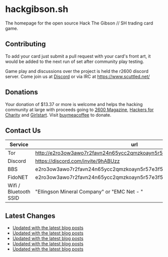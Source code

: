 # hackgibson.sh
The homepage for the open source Hack The Gibson // SH trading card game.


## Contributing

To add your card just submit a pull request with your card's front art, it would be added to the next run of set after community play testing.

Game play and discussions over the project is held the r2600 discord server. Come join us at [Discord](https://discord.com/invite/9hABUzz) or via IRC at https://www.scuttled.net/


## Donations

Your donation of $13.37 or more is welcome and helps the hacking community at large with proceeds going to [2600 Magazine](https://2600.com/), [Hackers for Charity](https://hackersforcharity.org) and [Girlstart](https://girlstart.org).  Visit [buymeacoffee](https://www.buymeacoffee.com/hackgibson.sh) to donate.


## Contact Us

Service | url
-|-
Tor | http://e2ro3ow3awo7r2favn24n65ycc2qmzkoayn5r57e3f56nvjwdcgg32ad.onion
Discord | https://discord.com/invite/9hABUzz
BBS | e2ro3ow3awo7r2favn24n65ycc2qmzkoayn5r57e3f56nvjwdcgg32ad.onion:23
FidoNET | e2ro3ow3awo7r2favn24n65ycc2qmzkoayn5r57e3f56nvjwdcgg32ad.onion:24554
Wifi / Bluetooth SSID | "Ellingson Mineral Company" or "EMC Net - <fidonet address>"

## Latest Changes
<!-- BLOG-POST-LIST:START -->
- [Updated with the latest blog posts](https://github.com/DFW2600/hackgibson.sh/commit/345ec5cae241d91593e2de14eef57e2a55abb40b)
- [Updated with the latest blog posts](https://github.com/DFW2600/hackgibson.sh/commit/8f3998ac83d724cfdedde0a0230a3bc8b8cfcd2b)
- [Updated with the latest blog posts](https://github.com/DFW2600/hackgibson.sh/commit/a1bc25a2ad5c4484231b8c4028c168bed1dc5d38)
- [Updated with the latest blog posts](https://github.com/DFW2600/hackgibson.sh/commit/35609f2ecf9d7760c45cd91304d211ba0d32c9bd)
- [Updated with the latest blog posts](https://github.com/DFW2600/hackgibson.sh/commit/a9d6efc3a0c2e90c75289b466b1f0a966c1562d7)
<!-- BLOG-POST-LIST:END -->

